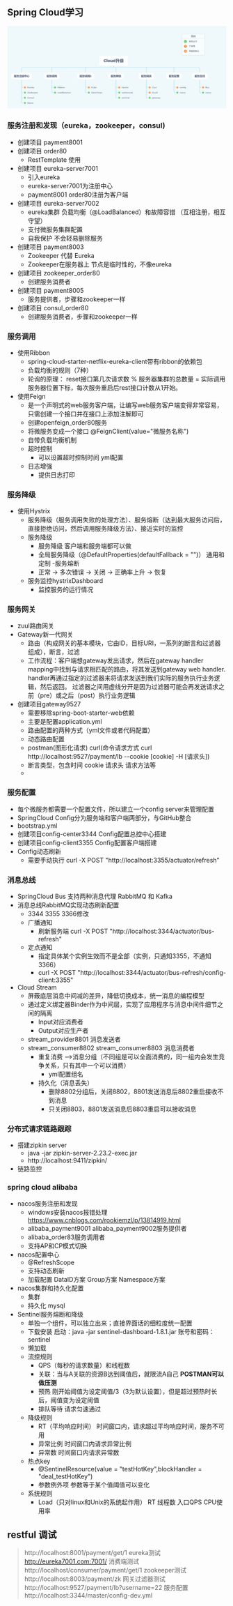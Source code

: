 ## Spring Cloud学习
![image-20210609114259282](image-20210609114259282.png)

### 服务注册和发现（eureka，zookeeper，consul)
- 创建项目 payment8001
- 创建项目 order80
  - RestTemplate 使用
- 创建项目 eureka-server7001
  - 引入eureka
  - eureka-server7001为注册中心
  - payment8001 order80注册为客户端
- 创建项目 eureka-server7002
  - eureka集群 负载均衡（@LoadBalanced）和故障容错 （互相注册，相互守望）
  - 支付微服务集群配置
  - 自我保护 不会轻易删除服务
- 创建项目 payment8003
  - Zookeeper 代替 Eureka
  - Zookeeper在服务器上 节点是临时性的，不像eureka
- 创建项目 zookeeper_order80
  - 创建服务消费者
- 创建项目 payment8005
  - 服务提供者，步骤和zookeeper一样
- 创建项目 consul_order80
  - 创建服务消费者，步骤和zookeeper一样
  
### 服务调用
- 使用Ribbon
  - spring-cloud-starter-netflix-eureka-client带有ribbon的依赖包
  - 负载均衡的规则（7种）
  - 轮询的原理： reset接口第几次请求数 % 服务器集群的总数量 = 实际调用服务器位置下标，每次服务重启后rest接口计数从1开始。
- 使用Feign
  - 是一个声明式的web服务客户端，让编写web服务客户端变得非常容易，只需创建一个接口并在接口上添加注解即可
  - 创建openfeign_order80服务
  - 将微服务变成一个接口 @FeignClient(value="微服务名称")
  - 自带负载均衡机制
  - 超时控制
    - 可以设置超时控制时间 yml配置
  - 日志增强
    - 提供日志打印
    
### 服务降级
- 使用Hystrix
  - 服务降级（服务调用失败的处理方法）、服务熔断（达到最大服务访问后，直接拒绝访问，然后调用服务降级方法）、接近实时的监控
  - 服务降级
    - 服务降级 客户端和服务端都可以做
    - 全局服务降级（@DefaultProperties(defaultFallback = "")）  通用和定制
    -服务熔断
    - 正常 -> 多次错误 -> 关闭 -> 正确率上升 -> 恢复
  - 服务监控hystrixDashboard
    - 监控服务的运行情况

### 服务网关
  - zuul路由网关
  - Gateway新一代网关
    - 路由（构成网关的基本模块，它由ID，目标URI，一系列的断言和过滤器组成），断言，过滤
    - 工作流程：客户端想gateway发出请求，然后在gateway handler mapping中找到与请求相匹配的路由，将其发送到gateway web handler.
               handler再通过指定的过滤器来将请求发送到我们实际的服务执行业务逻辑，然后返回。
               过滤器之间用虚线分开是因为过滤器可能会再发送请求之前（pre）或之后（post）执行业务逻辑
  - 创建项目gateway9527
    - 需要移除spring-boot-starter-web依赖
    - 主要是配置application.yml
    - 路由配置的两种方式（yml文件或者代码配置）
    - 动态路由配置
    - postman(图形化请求) curl(命令请求方式 curl http://localhost:9527/payment/lb --cookie [cookie] -H [请求头])
    - 断言类型，包含时间 cookie 请求头 请求方法等
    - 

### 服务配置
  - 每个微服务都需要一个配置文件，所以建立一个config server来管理配置
  - SpringCloud Config分为服务端和客户端两部分，与GitHub整合
  - bootstrap.yml
  - 创建项目config-center3344 Config配置总控中心搭建
  - 创建项目config-client3355 Config配置客户端搭建
  - Config动态刷新
    - 需要手动执行 curl -X POST "http://localhost:3355/actuator/refresh"

### 消息总线
  - SpringCloud Bus 支持两种消息代理 RabbitMQ 和 Kafka
  - 消息总线RabbitMQ实现动态刷新配置
    - 3344 3355 3366修改
    - 广播通知
      - 刷新服务端 curl -X POST "http://localhost:3344/actuator/bus-refresh"
    - 定点通知
      - 指定具体某个实例生效而不是全部（实例，只通知3355，不通知3366）
      - curl -X POST "http://localhost:3344/actuator/bus-refresh/config-client:3355"
  - Cloud Stream
    - 屏蔽底层消息中间减的差异，降低切换成本，统一消息的编程模型
    - 通过定义绑定器Binder作为中间层，实现了应用程序与消息中间件细节之间的隔离
      - Input对应消费者
      - Output对应生产者
    - stream_provider8801 消息发送者
    - stream_consumer8802 stream_consumer8803 消息消费者
      - 重复消费 -->消息分组（不同组是可以全面消费的，同一组内会发生竞争关系，只有其中一个可以消费）
        - yml配置组名
      - 持久化（消息丢失）
        - 删除8802分组后，关闭8802，8801发送消息后8802重启接收不到消息
        - 只关闭8803，8801发送消息后8803重启可以接收消息

### 分布式请求链路跟踪
  - 搭建zipkin server
    - java -jar zipkin-server-2.23.2-exec.jar
    - http://localhost:9411/zipkin/
  - 链路监控

### spring cloud alibaba
  - nacos服务注册和发现
    - windows安装nacos报错处理 https://www.cnblogs.com/rookiemzl/p/13814919.html
    - alibaba_payment9001 alibaba_payment9002服务提供者
    - alibaba_order83服务调用者
    - 支持AP和CP模式切换
  - nacos配置中心
    - @RefreshScope
    - 支持动态刷新
    - 加载配置 DataID方案 Group方案 Namespace方案
  - nacos集群和持久化配置
    - 集群
    - 持久化 mysql
  - Sentinel服务熔断和降级
    - 单独一个组件，可以独立出来；直接界面话的细粒度统一配置
    - 下载安装 启动：java -jar sentinel-dashboard-1.8.1.jar
              账号和密码：sentinel
    - 懒加载
    - 流控规则 
      - QPS（每秒的请求数量）和线程数
      - 关联：当与A关联的资源B达到阈值后，就限流A自己 **POSTMAN可以做压测**
      - 预热 刚开始阈值为设定阈值/3（3为默认设置），但是超过预热时长后，阈值变为设定阈值
      - 排队等待 请求匀速通过
    - 降级规则
      - RT（平均响应时间） 时间窗口内，请求超过平均响应时间，服务不可用
      - 异常比例  时间窗口内请求异常比例
      - 异常数  时间窗口内请求异常数
    - 热点key
      - @SentinelResource(value = "testHotKey",blockHandler = "deal_testHotKey")
      - 参数例外项 参数等于某个值阈值可以变化
    - 系统规则
      - Load（只对linux和Unix的系统起作用） RT 线程数 入口QPS CPU使用率

## restful 调试
> http://localhost:8001/payment/get/1
> eureka测试
> http://eureka7001.com:7001/
> 消费端测试
> http://localhost/consumer/payment/get/1
> zookeeper测试
> http://localhost:8003/payment/zk
> 网关过滤器测试
> http://localhost:9527/payment/lb?username=22
> 服务配置
> http://localhost:3344/master/config-dev.yml